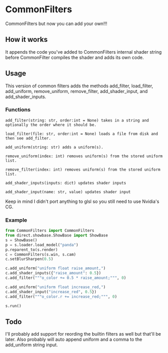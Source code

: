 # CommonFilters
CommonFilters but now you can add your own!!!

## How it works 
It appends the code you've added to CommonFilters internal shader string before CommonFilter compiles the shader and adds its own code.

## Usage
This version of common filters adds the methods add_filter, load_filter, add_uniform, remove_uniform, remove_filter, add_shader_input, and add_shader_inputs.

### Functions
```
add_filter(string: str, order:int = None) takes in a string and optionally the order where it should be.

load_filter(file: str, order:int = None) loads a file from disk and then see add_filter.

add_uniform(string: str) adds a uniform(s).

remove_uniform(index: int) removes uniform(s) from the stored uniform list.

remove_filter(index: int) removes uniform(s) from the stored uniform list.

add_shader_inputs(inputs: dict) updates shader inputs

add_shader_input(name: str, value) updates shader input
```
Keep in mind I didn't port anything to glsl so you still need to use Nvidia's CG.

### Example
```python
from CommonFilters import CommonFilters
from direct.showbase.ShowBase import ShowBase
s = ShowBase()
p = s.loader.load_model("panda")
p.reparent_to(s.render)
c = CommonFilters(s.win, s.cam)
c.setBlurSharpen(0.5)

c.add_uniform("uniform float raise_amount,")
c.add_shader_inputs({"raise_amount": 0.5})
c.add_filter("""o_color += 0.5 * raise_amount;""", 0)

c.add_uniform("uniform float increase_red,")
c.add_shader_input("increase_red", 0.5})
c.add_filter("""o_color.r += increase_red;""", 0)

s.run()
```
## Todo
I'll probably add support for reording the builtin filters as well but that'll be later. Also probably will auto append uniform and a comma to the add_uniform string input.
